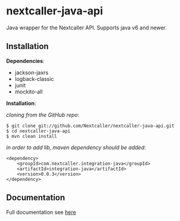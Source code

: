 nextcaller-java-api
=====================

Java wrapper for the Nextcaller API.
Supports java v6 and newer.


Installation
------------

**Dependencies**:

* jackson-jaxrs
* logback-classic
* junit
* mockito-all

**Installation**:

*cloning from the GitHub repo*:

    $ git clone git://github.com/Nextcaller/nextcaller-java-api.git
    $ cd nextcaller-java-api
    $ mvn clean install

*in order to add lib, maven dependency should be added*:


    <dependency>
        <groupId>com.nextcaller.integration-java</groupId>
        <artifactId>integration-java</artifactId>
        <version>0.0.3</version>
    </dependency>

Documentation
--------------

Full documentation see [here](https://nextcaller.com/documentation/#/getting-started/java)

